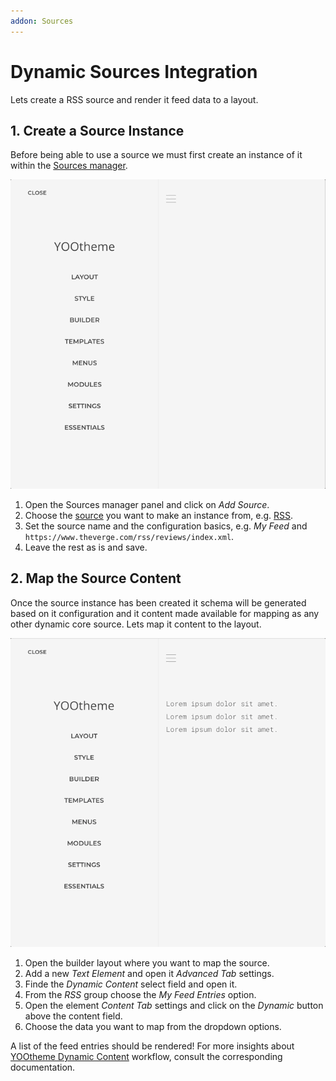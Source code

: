 ```yaml
---
addon: Sources
---
```


# Dynamic Sources Integration

Lets create a RSS source and render it feed data to a layout.

<!--@include: ../_partials/enable-addon.md-->

## 1. Create a Source Instance

Before being able to use a source we must first create an instance of it within the [Sources manager](/essentials-for-yootheme-pro/settings#sources).

![Create a Source Instance](./assets/create-source-instance.gif)

1. Open the Sources manager panel and click on _Add Source_.
2. Choose the [source](./providers) you want to make an instance from, e.g. [RSS](./providers#rss).
3. Set the source name and the configuration basics, e.g. _My Feed_ and `https://www.theverge.com/rss/reviews/index.xml`.
4. Leave the rest as is and save.

## 2. Map the Source Content

Once the source instance has been created it schema will be generated based on it configuration and it content made available for mapping as any other dynamic core source. Lets map it content to the layout.

![Map Source Content](./assets/map-source-content.gif)

1. Open the builder layout where you want to map the source.
1. Add a new _Text Element_ and open it _Advanced Tab_ settings.
1. Finde the _Dynamic Content_ select field and open it.
1. From the _RSS_ group choose the _My Feed Entries_ option.
1. Open the element _Content Tab_ settings and click on the _Dynamic_ button above the content field.
1. Choose the data you want to map from the dropdown options.

A list of the feed entries should be rendered! For more insights about [YOOtheme Dynamic Content](https://yootheme.com/support/yootheme-pro/joomla/dynamic-content) workflow, consult the corresponding documentation.
